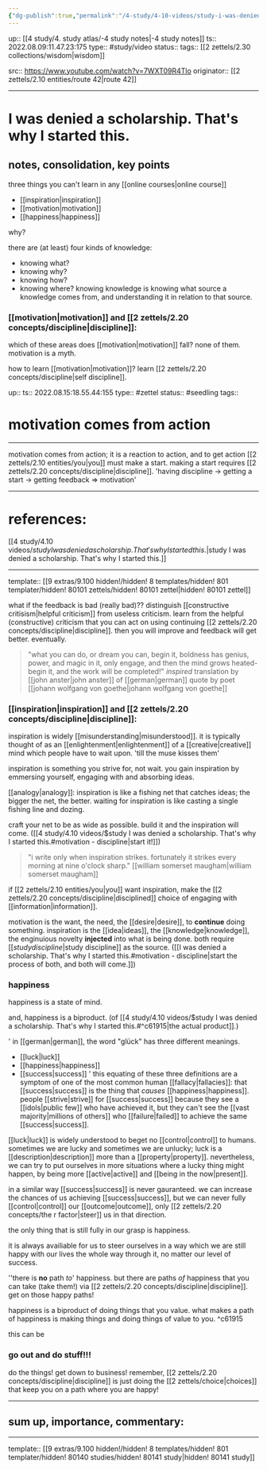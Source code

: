 ```yaml
---
{"dg-publish":true,"permalink":"/4-study/4-10-videos/study-i-was-denied-a-scholarship-that-s-why-i-started-this/","dgHomeLink":true,"dgPassFrontmatter":false}
---
```


up:: [[4 study/4. study atlas/-4 study notes|-4 study notes]]
ts:: 2022.08.09:11.47.23:175
type:: #study/video
status:: 
tags:: [[2 zettels/2.30 collections/wisdom|wisdom]]

src:: https://www.youtube.com/watch?v=7WXT09R4Tlo
originator:: [[2 zettels/2.10 entities/route 42|route 42]]

---

# I was denied a scholarship. That's why I started this.

## notes, consolidation, key points

three things you can't learn in any [[online courses|online course]]
- [[inspiration|inspiration]]
- [[motivation|motivation]]
- [[happiness|happiness]]

why?

there are (at least) four kinds of knowledge:
- knowing what?
- knowing why?
- knowing how?
- knowing where?
knowing knowledge is knowing what source a knowledge comes from, and understanding it in relation to that source.

### [[motivation|motivation]] and [[2 zettels/2.20 concepts/discipline|discipline]]:

which of these areas does [[motivation|motivation]] fall? none of them.
motivation is a myth.

how to learn [[motivation|motivation]]? learn [[2 zettels/2.20 concepts/discipline|self discipline]].


<div class="transclusion internal-embed is-loaded"><div class="markdown-embed">

<div class="markdown-embed-title">



</div>

up:: 
ts:: 2022.08.15:18.55.44:155
type:: #zettel
status:: #seedling 
tags:: 

# motivation comes from action
---

motivation comes from action; it is a reaction to action, and to get action [[2 zettels/2.10 entities/you|you]] must make a start. making a start requires [[2 zettels/2.20 concepts/discipline|discipline]].
'having discipline -> getting a start -> getting feedback => motivation'

---
# references:

[[4 study/4.10 videos/$study I was denied a scholarship. That's why I started this.|$study I was denied a scholarship. That's why I started this.]]

---
template:: [[9 extras/9.100 hidden!/hidden! 8 templates/hidden! 801 templater/hidden! 80101 zettels/hidden! 80101 zettel|hidden! 80101 zettel]]


</div></div>


what if the feedback is bad (really bad)?? distinguish [[constructive critisism|helpful criticism]] from useless criticism.
learn from the helpful (constructive) criticism that you can act on using continuing [[2 zettels/2.20 concepts/discipline|discipline]]. then you will improve and feedback will get better. eventually.

> "what you can do, or dream you can, begin it,
> boldness has genius, power, and magic in it,
> only engage, and then the mind grows heated-
> begin it, and the work will be completed!"
> *inspired* translation by [[john anster|john anster]] of [[german|german]] quote by poet [[johann wolfgang von goethe|johann wolfgang von goethe]]

### [[inspiration|inspiration]] and [[2 zettels/2.20 concepts/discipline|discipline]]:

inspiration is widely [[misunderstanding|misunderstood]]. it is typically thought of as an [[enlightenment|enlightenment]] of a [[creative|creative]] mind which people have to wait upon. 'till the muse kisses them'

inspiration is something you strive for, not wait.
you gain inspiration by emmersing yourself, engaging with and absorbing ideas. 

[[analogy|analogy]]: inspiration is like a fishing net that catches ideas; the bigger the net, the better.
waiting for inspiration is like casting a single fishing line and dozing.

craft your net to be as wide as possible. build it and the inspiration will come.
([[4 study/4.10 videos/$study I was denied a scholarship. That's why I started this.#motivation - discipline|start it!]])

> "i write only when inspiration strikes.
> fortunately it strikes every morning at nine o'clock sharp."
> [[william somerset maugham|william somerset maugham]]

if [[2 zettels/2.10 entities/you|you]] want inspiration, make the [[2 zettels/2.20 concepts/discipline|disciplined]] choice of engaging with [[information|information]].

motivation is the want, the need, the [[desire|desire]], to **continue** doing something.
inspiration is the [[idea|ideas]], the [[knowledge|knowledge]], the enginuious novelty **injected** into what is being done.
both require [[$study discipline|$study discipline]] as the source. ([[I was denied a scholarship. That's why I started this.#motivation - discipline|start the process of both, and both will come.]])

### happiness

happiness is a state of mind.

and, happiness is a biproduct. (of [[4 study/4.10 videos/$study I was denied a scholarship. That's why I started this.#^c61915|the actual product]].)

'
in [[german|german]], the word "glück" has three different meanings.
- [[luck|luck]]
- [[happiness|happiness]]
- [[success|success]]
'
this equating of these three definitions are a symptom of one of the most common human [[fallacy|fallacies]]: that [[success|success]] is the thing that *causes* [[happiness|happiness]]. people [[strive|strive]] for [[success|success]] because they see a [[idols|public few]] who have achieved it, but they can't see the [[vast majority|millions of others]] who [[failure|failed]] to achieve the same [[success|success]].

[[luck|luck]] is widely understood to beget no [[control|control]] to humans. sometimes we are lucky and sometimes we are unlucky; luck is a [[description|description]] more than a [[property|property]]. nevertheless, we can try to put ourselves in more situations where a lucky thing might happen, by being more [[active|active]] and [[being in the now|present]].

in a similar way [[success|success]] is never gauranteed. we can increase the chances of us achieving [[success|success]], but we can never fully [[control|control]] our [[outcome|outcome]], only [[2 zettels/2.20 concepts/the r factor|steer]] us in that direction.

the only thing that is still fully in our grasp is happiness.

it is always availiable for us to steer ourselves in a way which we are still happy with our lives the whole way through it, no matter our level of success.

''there is **no** path *to*' happiness. but there are paths *of* happiness that you can take
(take them!) via [[2 zettels/2.20 concepts/discipline|discipline]]. get on those happy paths!

happiness is a biproduct of doing things that you value. what makes a path of happiness is making things and doing things of value to you. ^c61915

this can be 

### go out and do stuff!!!
do the things! get down to business!
remember, [[2 zettels/2.20 concepts/discipline|discipline]] is just doing the [[2 zettels/choice|choices]] that keep you on a path where you are happy!


---
## sum up, importance, commentary:



---
template:: [[9 extras/9.100 hidden!/hidden! 8 templates/hidden! 801 templater/hidden! 80140 studies/hidden! 80141 study|hidden! 80141 study]]
